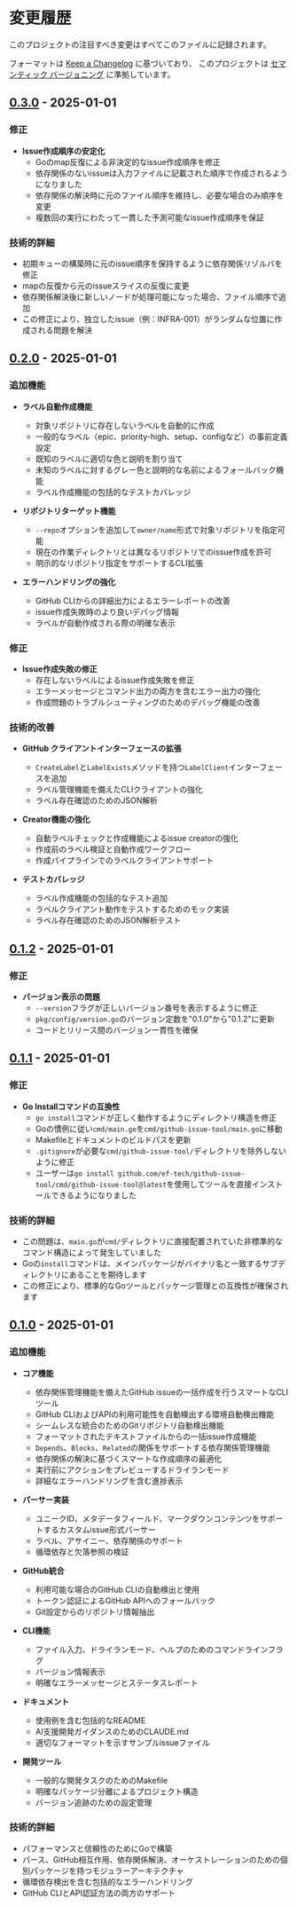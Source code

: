 # 変更履歴

このプロジェクトの注目すべき変更はすべてこのファイルに記録されます。

フォーマットは [Keep a Changelog](https://keepachangelog.com/ja/1.0.0/) に基づいており、
このプロジェクトは [セマンティック バージョニング](https://semver.org/spec/v2.0.0.html) に準拠しています。

## [0.3.0] - 2025-01-01

### 修正

- **Issue作成順序の安定化**
  - Goのmap反復による非決定的なissue作成順序を修正
  - 依存関係のないissueは入力ファイルに記載された順序で作成されるようになりました
  - 依存関係の解決時に元のファイル順序を維持し、必要な場合のみ順序を変更
  - 複数回の実行にわたって一貫した予測可能なissue作成順序を保証

### 技術的詳細

- 初期キューの構築時に元のissue順序を保持するように依存関係リゾルバを修正
- mapの反復から元のissueスライスの反復に変更
- 依存関係解決後に新しいノードが処理可能になった場合、ファイル順序で追加
- この修正により、独立したissue（例：INFRA-001）がランダムな位置に作成される問題を解決

## [0.2.0] - 2025-01-01

### 追加機能

- **ラベル自動作成機能**
  - 対象リポジトリに存在しないラベルを自動的に作成
  - 一般的なラベル（epic、priority-high、setup、configなど）の事前定義設定
  - 既知のラベルに適切な色と説明を割り当て
  - 未知のラベルに対するグレー色と説明的な名前によるフォールバック機能
  - ラベル作成機能の包括的なテストカバレッジ

- **リポジトリターゲット機能**
  - `--repo`オプションを追加して`owner/name`形式で対象リポジトリを指定可能
  - 現在の作業ディレクトリとは異なるリポジトリでのissue作成を許可
  - 明示的なリポジトリ指定をサポートするCLI拡張

- **エラーハンドリングの強化**
  - GitHub CLIからの詳細出力によるエラーレポートの改善
  - issue作成失敗時のより良いデバッグ情報
  - ラベルが自動作成される際の明確な表示

### 修正

- **Issue作成失敗の修正**
  - 存在しないラベルによるissue作成失敗を修正
  - エラーメッセージとコマンド出力の両方を含むエラー出力の強化
  - 作成問題のトラブルシューティングのためのデバッグ機能の改善

### 技術的改善

- **GitHub クライアントインターフェースの拡張**
  - `CreateLabel`と`LabelExists`メソッドを持つ`LabelClient`インターフェースを追加
  - ラベル管理機能を備えたCLIクライアントの強化
  - ラベル存在確認のためのJSON解析

- **Creator機能の強化**
  - 自動ラベルチェックと作成機能によるissue creatorの強化
  - 作成前のラベル検証と自動作成ワークフロー
  - 作成パイプラインでのラベルクライアントサポート

- **テストカバレッジ**
  - ラベル作成機能の包括的なテスト追加
  - ラベルクライアント動作をテストするためのモック実装
  - ラベル存在確認のためのJSON解析テスト

## [0.1.2] - 2025-01-01

### 修正

- **バージョン表示の問題**
  - `--version`フラグが正しいバージョン番号を表示するように修正
  - `pkg/config/version.go`のバージョン定数を"0.1.0"から"0.1.2"に更新
  - コードとリリース間のバージョン一貫性を確保

## [0.1.1] - 2025-01-01

### 修正

- **Go Installコマンドの互換性**
  - `go install`コマンドが正しく動作するようにディレクトリ構造を修正
  - Goの慣例に従い`cmd/main.go`を`cmd/github-issue-tool/main.go`に移動
  - Makefileとドキュメントのビルドパスを更新
  - `.gitignore`が必要な`cmd/github-issue-tool/`ディレクトリを除外しないように修正
  - ユーザーは`go install github.com/ef-tech/github-issue-tool/cmd/github-issue-tool@latest`を使用してツールを直接インストールできるようになりました

### 技術的詳細

- この問題は、`main.go`が`cmd/`ディレクトリに直接配置されていた非標準的なコマンド構造によって発生していました
- Goの`install`コマンドは、メインパッケージがバイナリ名と一致するサブディレクトリにあることを期待します
- この修正により、標準的なGoツールとパッケージ管理との互換性が確保されます

## [0.1.0] - 2025-01-01

### 追加機能

- **コア機能**
  - 依存関係管理機能を備えたGitHub issueの一括作成を行うスマートなCLIツール
  - GitHub CLIおよびAPIの利用可能性を自動検出する環境自動検出機能
  - シームレスな統合のためのGitリポジトリ自動検出機能
  - フォーマットされたテキストファイルからの一括issue作成機能
  - `Depends`、`Blocks`、`Related`の関係をサポートする依存関係管理機能
  - 依存関係の解決に基づくスマートな作成順序の最適化
  - 実行前にアクションをプレビューするドライランモード
  - 詳細なエラーハンドリングを含む進捗表示

- **パーサー実装**
  - ユニークID、メタデータフィールド、マークダウンコンテンツをサポートするカスタムissue形式パーサー
  - ラベル、アサイニー、依存関係のサポート
  - 循環依存と欠落参照の検証

- **GitHub統合**
  - 利用可能な場合のGitHub CLIの自動検出と使用
  - トークン認証によるGitHub APIへのフォールバック
  - Git設定からのリポジトリ情報抽出

- **CLI機能**
  - ファイル入力、ドライランモード、ヘルプのためのコマンドラインフラグ
  - バージョン情報表示
  - 明確なエラーメッセージとステータスレポート

- **ドキュメント**
  - 使用例を含む包括的なREADME
  - AI支援開発ガイダンスのためのCLAUDE.md
  - 適切なフォーマットを示すサンプルissueファイル

- **開発ツール**
  - 一般的な開発タスクのためのMakefile
  - 明確なパッケージ分離によるプロジェクト構造
  - バージョン追跡のための設定管理

### 技術的詳細

- パフォーマンスと信頼性のためにGoで構築
- パース、GitHub相互作用、依存関係解決、オーケストレーションのための個別パッケージを持つモジュラーアーキテクチャ
- 循環依存検出を含む包括的なエラーハンドリング
- GitHub CLIとAPI認証方法の両方のサポート

[0.3.0]: https://github.com/ef-tech/github-issue-tool/releases/tag/v0.3.0
[0.2.0]: https://github.com/ef-tech/github-issue-tool/releases/tag/v0.2.0
[0.1.2]: https://github.com/ef-tech/github-issue-tool/releases/tag/v0.1.2
[0.1.1]: https://github.com/ef-tech/github-issue-tool/releases/tag/v0.1.1
[0.1.0]: https://github.com/ef-tech/github-issue-tool/releases/tag/v0.1.0